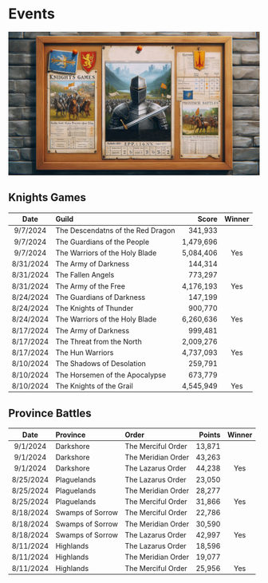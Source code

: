 Events
======

![](images/events.jpeg "Events Board")

Knights Games
-------------

| Date      | Guild                          | Score     | Winner |
| :-:       | :--                            | --:       | :-:    |
| 9/7/2024  | The Descendatns of the Red Dragon | 341,933   |        |
| 9/7/2024  | The Guardians of the People    | 1,479,696 |        |
| 9/7/2024  | The Warriors of the Holy Blade | 5,084,406 | Yes    |
| 8/31/2024 | The Army of Darkness           | 144,314   |        |
| 8/31/2024 | The Fallen Angels              | 773,297   |        |
| 8/31/2024 | The Army of the Free           | 4,176,193 | Yes    |
| 8/24/2024 | The Guardians of Darkness      | 147,199   |        |
| 8/24/2024 | The Knights of Thunder         | 900,770   |        |
| 8/24/2024 | The Warriors of the Holy Blade | 6,260,636 | Yes    |
| 8/17/2024 | The Army of Darkness           | 999,481   |        |
| 8/17/2024 | The Threat from the North      | 2,009,276 |        |
| 8/17/2024 | The Hun Warriors               | 4,737,093 | Yes    |
| 8/10/2024 | The Shadows of Desolation      | 259,791   |        |
| 8/10/2024 | The Horsemen of the Apocalypse | 673,779   |        |
| 8/10/2024 | The Knights of the Grail       | 4,545,949 | Yes    |


Province Battles
----------------

| Date      | Province         | Order              | Points | Winner |
| :-:       | :--              | :--                | --:    | :-:    |
| 9/1/2024  | Darkshore        | The Merciful Order | 13,871 |        |
| 9/1/2024  | Darkshore        | The Meridian Order | 43,263 |        |
| 9/1/2024  | Darkshore        | The Lazarus Order  | 44,238 | Yes    |
| 8/25/2024 | Plaguelands      | The Lazarus Order  | 23,050 |        |
| 8/25/2024 | Plaguelands      | The Meridian Order | 28,277 |        |
| 8/25/2024 | Plaguelands      | The Merciful Order | 31,866 | Yes    |
| 8/18/2024 | Swamps of Sorrow | The Merciful Order | 22,786 |        |
| 8/18/2024 | Swamps of Sorrow | The Meridian Order | 30,590 |        |
| 8/18/2024 | Swamps of Sorrow | The Lazarus Order  | 42,997 | Yes    |
| 8/11/2024 | Highlands        | The Lazarus Order  | 18,596 |        |
| 8/11/2024 | Highlands        | The Meridian Order | 19,077 |        |
| 8/11/2024 | Highlands        | The Merciful Order | 25,956 | Yes    |
